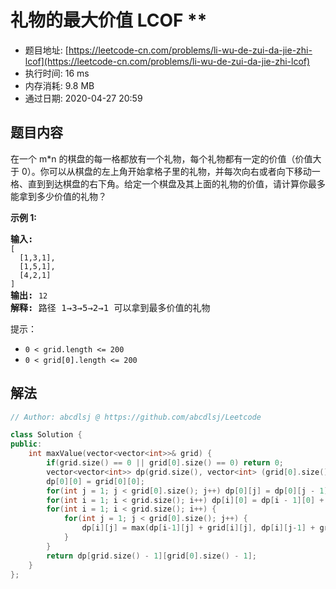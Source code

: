 # 礼物的最大价值 LCOF **
- 题目地址: [https://leetcode-cn.com/problems/li-wu-de-zui-da-jie-zhi-lcof](https://leetcode-cn.com/problems/li-wu-de-zui-da-jie-zhi-lcof)
- 执行时间: 16 ms
- 内存消耗: 9.8 MB
- 通过日期: 2020-04-27 20:59

## 题目内容
<p>在一个 m*n 的棋盘的每一格都放有一个礼物，每个礼物都有一定的价值（价值大于 0）。你可以从棋盘的左上角开始拿格子里的礼物，并每次向右或者向下移动一格、直到到达棋盘的右下角。给定一个棋盘及其上面的礼物的价值，请计算你最多能拿到多少价值的礼物？</p>



<p><strong>示例 1:</strong></p>

<pre><strong>输入:</strong> 
<code>[
  [1,3,1],
  [1,5,1],
  [4,2,1]
]</code>
<strong>输出:</strong> <code>12
</code><strong>解释:</strong> 路径 1→3→5→2→1 可以拿到最多价值的礼物</pre>



<p>提示：</p>

<ul>
	<li><code>0 < grid.length <= 200</code></li>
	<li><code>0 < grid[0].length <= 200</code></li>
</ul>


## 解法
```cpp
// Author: abcdlsj @ https://github.com/abcdlsj/Leetcode

class Solution {
public:
    int maxValue(vector<vector<int>>& grid) {
        if(grid.size() == 0 || grid[0].size() == 0) return 0;
        vector<vector<int>> dp(grid.size(), vector<int> (grid[0].size()));
        dp[0][0] = grid[0][0];
        for(int j = 1; j < grid[0].size(); j++) dp[0][j] = dp[0][j - 1] + grid[0][j]; 
        for(int i = 1; i < grid.size(); i++) dp[i][0] = dp[i - 1][0] + grid[i][0];
        for(int i = 1; i < grid.size(); i++) {
            for(int j = 1; j < grid[0].size(); j++) {
                dp[i][j] = max(dp[i-1][j] + grid[i][j], dp[i][j-1] + grid[i][j]);
            }
        }
        return dp[grid.size() - 1][grid[0].size() - 1];
    }
};

```